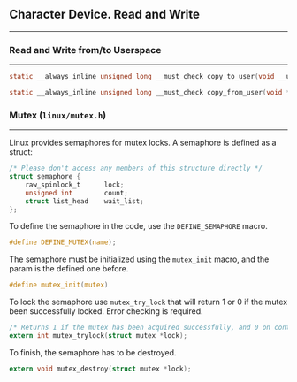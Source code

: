 ## Character Device. Read and Write
---

### Read and Write from/to Userspace
---
```c
static __always_inline unsigned long __must_check copy_to_user(void __user *to, const void *from, unsigned long n);
```
```c
static __always_inline unsigned long __must_check copy_from_user(void *to, const void __user *from, unsigned long n)
```

### Mutex (`linux/mutex.h`)
---
Linux provides semaphores for mutex locks. A semaphore is defined as a struct:
```c
/* Please don't access any members of this structure directly */
struct semaphore {
	raw_spinlock_t		lock;
	unsigned int		count;
	struct list_head	wait_list;
};
```
To define the semaphore in the code, use the `DEFINE_SEMAPHORE` macro.
```c 
#define DEFINE_MUTEX(name);
```
The semaphore must be initialized using the `mutex_init` macro, and the param is the defined one before.
```c 
#define mutex_init(mutex)
```
To lock the semaphore use `mutex_try_lock` that will return 1 or 0 if the mutex been successfully locked. Error checking is required.
```c
/* Returns 1 if the mutex has been acquired successfully, and 0 on contention. */
extern int mutex_trylock(struct mutex *lock);
```
To finish, the semaphore has to be destroyed.
```c
extern void mutex_destroy(struct mutex *lock);
```


